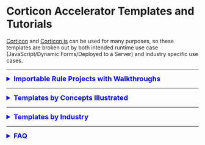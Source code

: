 # Corticon Accelerator Templates and Tutorials

[Corticon](https://www.progress.com/corticon) and [Corticon.js](https://www.progress.com/corticon-js) can be used for many purposes, so these templates are broken out by both intended runtime use case (JavaScript/Dynamic Forms/Deployed to a Server) and industry specific use cases. 

---

<div class="accordion">

<details>
<summary style=" font-weight: bold; font-size: large; color: 0000ff">Importable Rule Projects with Walkthroughs</summary>

### All Rule Project Templates

#### [Calculate Compound Interest](templates/Calculate-Compound-Interest/README.md)

#### [Commission Calculations](templates/Commission-Calculations/README.md)

#### [Hazardous Gas First Order Decay](templates/Hazardous-Gas/README.md)

#### [IPv4 Validation](templates/IPv4-Validation/README.md)

#### [Matchmaking](templates/Matchmaking/README.md)

#### [Oyster Harvesting](templates/Oyster-Harvesting/README.md)

#### [Postage Calculation](templates/Postage-Calculation/README.md).

#### [Sunrise Sunset REST API](templates/Sunrise-Sunset-REST-API/README.md)

#### [Who will be the heir to the throne](templates/Who-is-Heir-to-throne/README.md)

#### [Who won the race](templates/Who-Won-The-Race/README.md)

#### [Work Scheduling Outside of Weekends and Holidays](templates/Working-Days/README.md)

#### [Pharmaceutical Dosing](templates/Pharmaceutical-Dosing/README.md)

#### [Cargo Shipping](templates/Iterating-Collections/README.md)

### Dynamic Forms
  Rule Project templates for use in Corticon.js Studio, and generated into a JavaScript Decision Function driving client-side dynamic form behavior


#### [Car Insurance Application](templates/Car-Insurance/README.md)
#### [Registration for a conference](templates/Conference-Registration/README.md)
#### [Country State City Selector](templates/Country-State-City-Selector/README.md)
#### [Type 2 Diabetes Risk](templates/Diabetes-Risk-Score-(Type-2)/README.md)
#### [What's wrong with my plant?](templates/Plant-Clinic/README.md)
#### [Select Vehicle Model based on make, year based on both](templates/Select-Vehicle-Model-Make-Year/README.md)
#### [Calculate Income Tax Bill](templates/US-2021-Income-Tax-Calculator/README.md)

</div>

<hr>

<details>
<summary style="font-weight: bold; font-size: large; color: 0000ff">Templates by Concepts Illustrated</summary>

### Dynamic Forms
  Rule Project templates for use in Corticon.js Studio, and generated into a JavaScript Decision Function driving client-side dynamic form behavior

<Dynamic Forms>

  #### [Car Insurance Application](templates/Car-Insurance/README.md)
  #### [Registration for a conference](templates/Conference-Registration/README.md)
  #### [Country State City Selector](templates/Country-State-City-Selector/README.md)
  #### [Type 2 Diabetes Risk](templates/Diabetes-Risk-Score-(Type-2)/README.md)
  #### [What's wrong with my plant?](templates/Plant-Clinic/README.md)
  #### [Select Vehicle Model based on make, year based on both](templates/Select-Vehicle-Model-Make-Year/README.md)
  #### [Calculate Income Tax Bill](templates/US-2021-Income-Tax-Calculator/README.md)
</Dynamic Forms>

</details>
<hr>

<details>
<summary style="font-weight: bold; font-size: large; color: 0000ff">Templates by Industry</summary>

<h3>Clinical Decision Support</h3>

  [Pharmaceutical Dosing](templates/Pharmaceutical-Dosing/README.md)

<h3>Financial Services</h3>

[Calculate Compound Interest](templates/Calculate-Compound-Interest/README.md)  
</details>
<hr>

<details>
<summary style="font-weight: bold; font-size: large; color: 0000ff">FAQ</summary>
<br>
<details>

<summary> How do I import a rule project into Corticon Studio or Corticon.js Studio? </summary>

<div align="left">
    
<iframe width="560" height="315" src="https://www.youtube.com/embed/J4Mizdn3cEk" title="YouTube video player" frameborder="0" allow="accelerometer; autoplay; clipboard-write; encrypted-media; gyroscope; picture-in-picture; web-share" allowfullscreen></iframe>
 
 </div>

</details>

